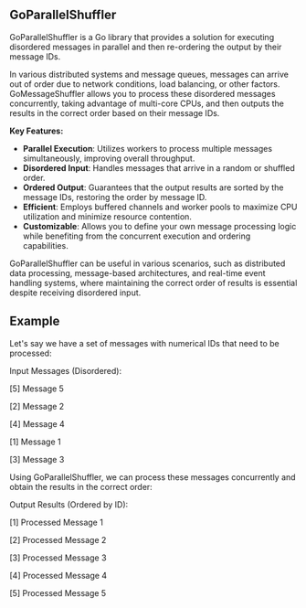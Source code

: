 ## GoParallelShuffler

GoParallelShuffler is a Go library that provides a solution for executing disordered messages in parallel and then re-ordering the output by their message IDs.

In various distributed systems and message queues, messages can arrive out of order due to network conditions, load balancing, or other factors. GoMessageShuffler allows you to process these disordered messages concurrently, taking advantage of multi-core CPUs, and then outputs the results in the correct order based on their message IDs.

**Key Features:**

- **Parallel Execution**: Utilizes workers to process multiple messages simultaneously, improving overall throughput.
- **Disordered Input**: Handles messages that arrive in a random or shuffled order.
- **Ordered Output**: Guarantees that the output results are sorted by the message IDs, restoring the order by message ID.
- **Efficient**: Employs buffered channels and worker pools to maximize CPU utilization and minimize resource contention.
- **Customizable**: Allows you to define your own message processing logic while benefiting from the concurrent execution and ordering capabilities.

GoParallelShuffler can be useful in various scenarios, such as distributed data processing, message-based architectures, and real-time event handling systems, where maintaining the correct order of results is essential despite receiving disordered input.

## Example

Let's say we have a set of messages with numerical IDs that need to be processed:

Input Messages (Disordered):

[5] Message 5

[2] Message 2

[4] Message 4

[1] Message 1

[3] Message 3

Using GoParallelShuffler, we can process these messages concurrently and obtain the results in the correct order:

Output Results (Ordered by ID):

[1] Processed Message 1

[2] Processed Message 2

[3] Processed Message 3

[4] Processed Message 4

[5] Processed Message 5

